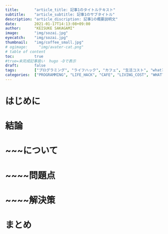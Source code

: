 ```yaml
---
title:       "article_title: 記事1のタイトルテキスト"
subtitle:    "article_subtitle: 記事1のサブタイトル"
description: "article_discription: 記事1の概要説明文"
date:        2021-01-17T14:13:08+09:00
author:      "KEISUKE SAKAGAMI"
image:       "img/sozai.jpg"
eyecatch:    "img/sozai.jpg"
thumbnail:   "img/coffee_small.jpg"
# ogimage:     "img/avater-cat.png"
# table of content
toc:         true
#true=未完成記事扱い  hugo -Dで表示
draft:       false
tags:        ["プログラミング", "ライフハック", "カフェ", "生活コスト", "what?", "経済マネー", "健康", "思考感情メモ", "書評", "スピリチュアル", "夢日記", "エンジェルナンバー", "趣味", "サーフィン", "その他"]
categories:  ["PROGRAMMING", "LIFE_HACK", "CAFE", "LIVING_COST", "WHAT?", "ECONOMY", "HEALTH", "THOUGHTS_EMOTIONS_", "BOOK_REVIEW", "SPIRITUAL", "DREM_ANGEL_NUMBER", "HOBBY", "NON_GENRE"]
---
```

# はじめに
# 結論
# ~~~について
# ~~~~問題点
# ~~~~解決策
# まとめ